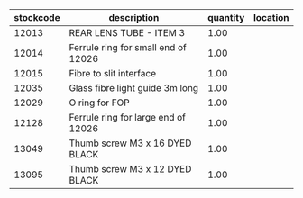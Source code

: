 |stockcode|description|quantity|location|
|---------|-----------|--------|--------|
|12013|REAR LENS TUBE - ITEM 3|1.00||
|12014|Ferrule ring for small end of 12026|1.00||
|12015|Fibre to slit interface|1.00||
|12035|Glass fibre light guide 3m long|1.00||
|12029|O ring for FOP|1.00||
|12128|Ferrule ring for large end of 12026|1.00||
|13049|Thumb screw M3 x 16  DYED BLACK|1.00||
|13095|Thumb screw M3 x 12 DYED BLACK|1.00||
